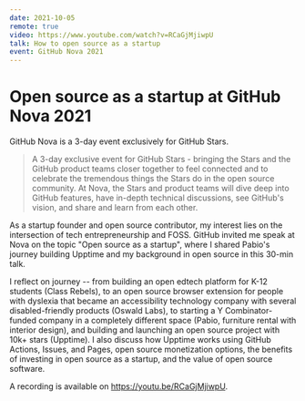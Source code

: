 ```yaml
---
date: 2021-10-05
remote: true
video: https://www.youtube.com/watch?v=RCaGjMjiwpU
talk: How to open source as a startup
event: GitHub Nova 2021
---
```


# Open source as a startup at GitHub Nova 2021

GitHub Nova is a 3-day event exclusively for GitHub Stars.

> A 3-day exclusive event for GitHub Stars - bringing the Stars and the GitHub product teams closer together to feel connected and to celebrate the tremendous things the Stars do in the open source community. At Nova, the Stars and product teams will dive deep into GitHub features, have in-depth technical discussions, see GitHub's vision, and share and learn from each other.

As a startup founder and open source contributor, my interest lies on the intersection of tech entrepreneurship and FOSS. GitHub invited me speak at Nova on the topic "Open source as a startup", where I shared Pabio's journey building Upptime and my background in open source in this 30-min talk.

I reflect on journey -- from building an open edtech platform for K-12 students (Class Rebels), to an open source browser extension for people with dyslexia that became an accessibility technology company with several disabled-friendly products (Oswald Labs), to starting a Y Combinator-funded company in a completely different space (Pabio, furniture rental with interior design), and building and launching an open source project with 10k+ stars (Upptime). I also discuss how Upptime works using GitHub Actions, Issues, and Pages, open source monetization options, the benefits of investing in open source as a startup, and the value of open source software.

A recording is available on https://youtu.be/RCaGjMjiwpU.
